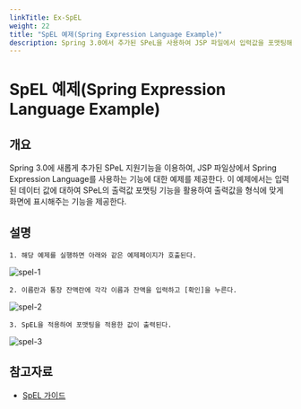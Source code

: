 ```yaml
---
linkTitle: Ex-SpEL
weight: 22
title: "SpEL 예제(Spring Expression Language Example)"
description: Spring 3.0에서 추가된 SPeL을 사용하여 JSP 파일에서 입력값을 포맷팅해 화면에 출력하는 예제를 제공한다.
---
```

# SpEL 예제(Spring Expression Language Example)

## 개요

Spring 3.0에 새롭게 추가된 SPeL 지원기능을 이용하여, JSP 파일상에서 Spring Expression Language를 사용하는 기능에 대한 예제를 제공한다. 이 예제에서는 입력된 데이터 값에 대하여 SPeL의 출력값 포맷팅 기능을 활용하여 출력값을 형식에 맞게 화면에 표시해주는 기능을 제공한다.

## 설명

```
1. 해당 예제를 실행하면 아래와 같은 예제페이지가 호출된다.
```

![spel-1](../images/spel-1.png)  

```
2. 이름란과 통장 잔액란에 각각 이름과 잔액을 입력하고 [확인]을 누른다.
```

![spel-2](../images/spel-2.png)  

```
3. SpEL을 적용하여 포맷팅을 적용한 값이 출력된다.
```

![spel-3](../images/spel-3.png)  

## 참고자료
- [SpEL 가이드](./spel.md)
